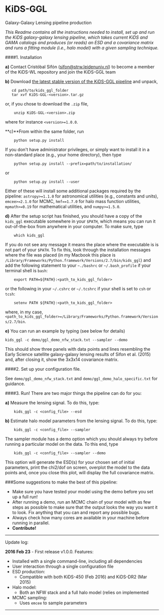 # KiDS-GGL
Galaxy-Galaxy Lensing pipeline production

*This Readme contains all the instructions needed to install, set up and run
the KiDS galaxy-galaxy lensing pipeline, which takes current KiDS and GAMA
catalogs and produces (or reads) an ESD and a covariance matrix and runs a
fitting module (i.e., halo model) with a given sampling technique.*

####1. Installation
    
    
**a)** Contact Cristóbal Sifón (sifon@strw.leidenuniv.nl) to become a member
       of the KiDS-WL repository and join the KiDS-GGL team

**b)** Download [the latest stable version of the KiDS-GGL pipeline](https://github.com/KiDS-WL/KiDS-GGL/releases/latest) and unpack,

       cd path/to/kids_ggl_folder
       tar xvf KiDS-GGL-<version>.tar.gz

or, if you chose to download the `.zip` file,

        unzip KiDS-GGL-<version>.zip

where for instance `<version>=1.0.0`.

**c)**From within the same folder, run

        python setup.py install

If you don't have administrator privileges, or simply want to install it in a non-standard place (e.g., your home directory), then type

        python setup.py install --prefix=path/to/installation/
    
or
    
        python setup.py install --user

Either of these will install some additional packages required by the pipeline: `astropy>=1.1.0` for astronomical utilities (e.g., constants and units), `emcee>=2.1.0` for MCMC, `hmf==1.7.0` for halo mass function utilities, `mpmath>=0.19` for mathematical utilities, and `numpy>=1.5.0`.

**d)** After the setup script has finished, you should have a copy of the `kids_ggl` executable somewhere in your `$PATH`, which means you can run it out-of-the-box from anywhere in your computer. To make sure, type

        which kids_ggl

If you do not see any message it means the place where the executable is is not part of your `$PATH`. To fix this, look through the installation messages where the file was placed (in my Macbook this place is `/Library/Frameworks/Python.framework/Versions/2.7/bin/kids_ggl`) and add the following statement to your `~./bashrc` or `~/.bash_profile` if your terminal shell is `bash`:

        export PATH=${PATH}:<path_to_kids_ggl_folder>

or the following in your `~/.cshrc` or `~/.tcshrc` if your shell is set to `csh` or `tcsh`:

        setenv PATH ${PATH}:<path_to_kids_ggl_folder>

where, in my case, `<path_to_kids_ggl_folder>=/Library/Frameworks/Python.framework/Versions/2.7/bin`.

**e)** You can run an example by typing (see below for details)

    kids_ggl -c demo/ggl_demo_nfw_stack.txt --sampler --demo

This should show three panels with data points and lines resembling the Early Science satellite galaxy-galaxy lensing results of Sifon et al. (2015) and, after closing it, show the 3x3x14 covariance matrix.

####2. Set up your configuration file.
    
See `demo/ggl_demo_nfw_stack.txt` and `demo/ggl_demo_halo_specific.txt` for guidance.


####3. Run! 
There are two major things the pipeline can do for you:

**a)** Measure the lensing signal. To do this, type:

        kids_ggl -c <config_file> --esd

**b)** Estimate halo model parameters from the lensing signal. To do this, type:

        kids_ggl -c <config_file> --sampler

The sampler module has a demo option which you should always try before running a particular model on the data. To this end, type

        kids_ggl -c <config_file> --sampler --demo

This option will generate the ESD(s) for your chosen set of initial parameters, print the chi2/dof on screen, overplot the model to the data points and, once you close this plot, will display the full covariance matrix.


###Some suggestions to make the best of this pipeline:

- Make sure you have tested your model using the demo before you set up a full run!
- After running a demo, run an MCMC chain of your model with as few steps as possible to make sure that the output looks the way you want it to look. Fix anything that you can and report any possible bugs.
- Always check how many cores are available in your machine before running in parallel.
- **Contribute!**
 


---
Update log:

**2016 Feb 23** - First release v1.0.0. Features:
- Installed with a single command-line, including all dependencies
- User interaction through a single configuration file
- ESD production:
    - Compatible with both KiDS-450 (Feb 2016) and KiDS-DR2 (Mar 2015)
- Halo model:
    - Both an NFW stack and a full halo model (relies on implemented
- MCMC sampling:
    - Uses `emcee` to sample parameters

---
